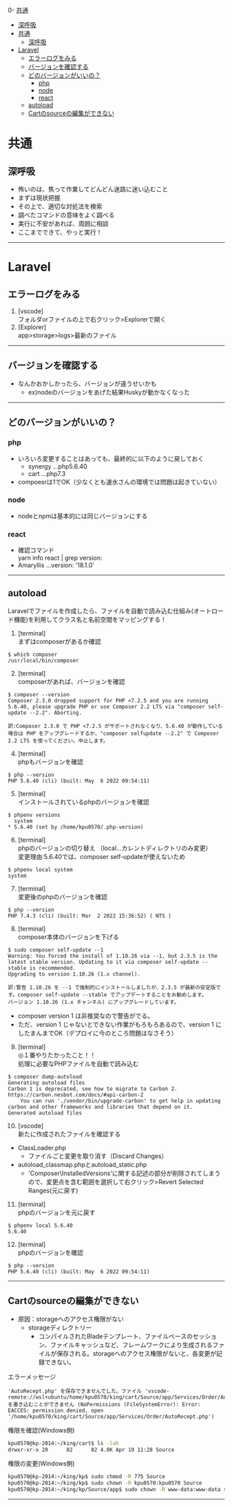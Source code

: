 0- [共通](#共通)
  - [深呼吸](#深呼吸)
- [共通](#共通)
  - [深呼吸](#深呼吸)
- [Laravel](#laravel)
  - [エラーログをみる](#エラーログをみる)
  - [バージョンを確認する](#バージョンを確認する)
  - [どのバージョンがいいの？](#どのバージョンがいいの)
    - [php](#php)
    - [node](#node)
    - [react](#react)
  - [autoload](#autoload)
  - [Cartのsourceの編集ができない](#cartのsourceの編集ができない)
# 共通
## 深呼吸

- 怖いのは、焦って作業してどんどん迷路に迷い込むこと
- まずは現状把握
- その上で、適切な対処法を検索
- 調べたコマンドの意味をよく調べる
- 実行に不安があれば、周囲に相談
- ここまでできて、やっと実行！

---

# Laravel

## エラーログをみる

1. [vscode]  
フォルダorファイルの上で右クリック>Explorerで開く
2. [Explorer]  
app>storage>logs>最新のファイル

---

## バージョンを確認する

- なんかおかしかったら、バージョンが違うせいかも
  - ex)nodeのバージョンをあげた結果Huskyが動かなくなった

---

## どのバージョンがいいの？

### php
- いろいろ変更することはあっても、最終的に以下のように戻しておく
  - synergy …php5.6.40
  - cart    …php7.3
- compoesrは1でOK（少なくとも速水さんの環境では問題は起きていない）

### node
- nodeとnpmは基本的には同じバージョンにする

### react
- 確認コマンド  
  yarn info react | grep version:
- Amaryllis …version: '18.1.0'

---

## autoload

Laravelでファイルを作成したら、ファイルを自動で読み込む仕組み(オートロード機能)を利用してクラス名と名前空間をマッピングする！

1. [terminal]  
まずはcomposerがあるか確認
```
$ which composer  
/usr/local/bin/composer
```

2. [terminal]  
composerがあれば、バージョンを確認
```
$ composer --version  
Composer 2.3.0 dropped support for PHP <7.2.5 and you are running 5.6.40, please upgrade PHP or use Composer 2.2 LTS via "composer self-update --2.2". Aborting.

訳:Composer 2.3.0 で PHP <7.2.5 がサポートされなくなり、5.6.40 が動作している場合は PHP をアップグレードするか、"composer selfupdate --2.2" で Composer 2.2 LTS を使ってください。中止します。
```

4. [terminal]  
phpもバージョンを確認
```
$ php --version
PHP 5.6.40 (cli) (built: May  6 2022 09:54:11) 
```

5. [terminal]  
インストールされているphpのバージョンを確認
```
$ phpenv versions  
  system
* 5.6.40 (set by /home/kpu0570/.php-version)
```

6. [terminal]  
phpのバージョンの切り替え
（local…カレントディレクトリのみ変更）  
変更理由:5.6.40では、composer self-updateが使えないため
```
$ phpenv local system  
system
```

7. [terminal]  
変更後のphpのバージョンを確認
```
$ php --version  
PHP 7.4.3 (cli) (built: Mar  2 2022 15:36:52) ( NTS )
```

8. [terminal]  
composer本体のバージョンを下げる
```
$ sudo composer self-update --1 
Warning: You forced the install of 1.10.26 via --1, but 2.3.5 is the latest stable version. Updating to it via composer self-update --stable is recommended.
Upgrading to version 1.10.26 (1.x channel).

訳:警告 1.10.26 を --1 で強制的にインストールしましたが、2.3.5 が最新の安定版です。composer self-update --stable でアップデートすることをお勧めします。
バージョン 1.10.26 (1.x チャンネル) にアップグレードしています。
```
- composer version 1 は非推奨なので警告がでる。
- ただ、version 1 じゃないとできない作業がもろもろあるので、version 1 にしたまんまでOK（デプロイに今のところ問題はなさそう）


9. [terminal]  
◎１番やりたかったこと！！  
処理に必要なPHPファイルを自動で読み込む
```
$ composer dump-autoload  
Generating autoload files
Carbon 1 is deprecated, see how to migrate to Carbon 2.
https://carbon.nesbot.com/docs/#api-carbon-2
    You can run './vendor/bin/upgrade-carbon' to get help in updating carbon and other frameworks and libraries that depend on it.
Generated autoload files
```

10. [vscode]  
新たに作成されたファイルを確認する  
- ClassLoader.php 
  - ファイルごと変更を取り消す（Discard Changes）
- autoload_classmap.phpとautoload_static.php  
  - 'Composer\\InstalledVersions'に関する記述の部分が削除されてしまうので、変更点を含む範囲を選択して右クリック>Revert Selected Ranges(元に戻す)


11. [terminal]  
phpのバージョンを元に戻す
```
$ phpenv local 5.6.40
5.6.40
```

12.  [terminal]  
phpのバージョンを確認
```
$ php --version
PHP 5.6.40 (cli) (built: May  6 2022 09:54:11) 
```

---

## Cartのsourceの編集ができない

- 原因：storageへのアクセス権限がない
  - storageディレクトリー
    - コンパイルされたBladeテンプレート、ファイルベースのセッション、ファイルキャッシュなど、フレームワークにより生成されるファイルが保存される。storageへのアクセス権限がないと、各変更が記録できない。

エラーメッセージ

```
'AutoRecept.php' を保存できませんでした。ファイル 'vscode-remote://wsl+ubuntu/home/kpu0570/king/cart/Source/app/Services/Order/AutoRecept.php' を書き込むことができません (NoPermissions (FileSystemError): Error: EACCES: permission denied, open '/home/kpu0570/king/cart/Source/app/Services/Order/AutoRecept.php')
```

権限を確認(Windows側)

```sh
kpu0570@kp-2014:~/king/cart$ ls -lah
drwxr-xr-x 20      82      82 4.0K Apr 19 11:28 Source
```

権限の変更(Windows側)

```sh
kpu0570@kp-2014:~/king/kp$ sudo chmod -R 775 Source
kpu0570@kp-2014:~/king/kp$ sudo chown -R kpu0570:kpu0570 Source
kpu0570@kp-2014:~/king/kp/Source/app$ sudo chown -R www-data:www-data storage
```

---